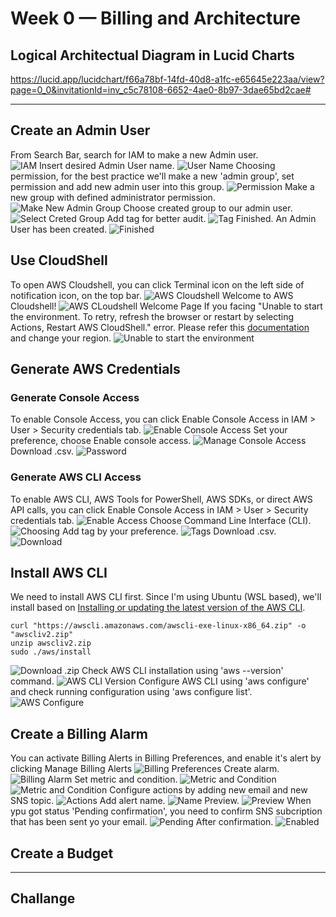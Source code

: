 # Week 0 — Billing and Architecture

## Logical Architectual Diagram in Lucid Charts
https://lucid.app/lucidchart/f66a78bf-14fd-40d8-a1fc-e65645e223aa/view?page=0_0&invitationId=inv_c5c78108-6652-4ae0-8b97-3dae65bd2cae#

---

## Create an Admin User
From Search Bar, search for IAM to make a new Admin user.	
![IAM](./week0/admin/1.png)
Insert desired Admin User name.
![User Name](./week0/admin/2.png)
Choosing permission, for the best practice we'll make a new 'admin group', set permission and add new admin user into this group.
![Permission](./week0/admin/3.png)
Make a new group with defined administrator permission.
![Make New Admin Group](./week0/admin/4.png)
Choose created group to our admin user.
![Select Creted Group](./week0/admin/5.png)
Add tag for better audit.
![Tag](./week0/admin/6.png)
Finished. An Admin User has been created.
![Finished](./week0/admin/7.png)

## Use CloudShell	
To open AWS Cloudshell, you can click Terminal icon on the left side of notification icon, on the top bar.
![AWS Cloudshell](./week0/cloudshell/1.png)
Welcome to AWS Cloudshell!
![AWS CLoudshell Welcome Page](./week0/cloudshell/2.png)
If you facing "Unable to start the environment. To retry, refresh the browser or restart by selecting Actions, Restart AWS CloudShell." error. Please refer this [documentation](https://repost.aws/questions/QUH54A371dRvej5J1G_yZogw/error-when-launching-aws-cloud-shell-unable-to-start-the-environment) and change your region.
![Unable to start the environment](./week0/credentials/1.png)

## Generate AWS Credentials
### Generate Console Access
To enable Console Access, you can click Enable Console Access in IAM > User > Security credentials tab.
![Enable Console Access](./week0/credentials/1.png)
Set your preference, choose Enable console access. 
![Manage Console Access](./week0/credentials/2.png)
Download .csv.
![Password](./week0/credentials/3.png)

### Generate AWS CLI Access
To enable AWS CLI, AWS Tools for PowerShell, AWS SDKs, or direct AWS API calls, you can click Enable Console Access in IAM > User > Security credentials tab.
![Enable Access](./week0/credentials/4.png)
Choose Command Line Interface (CLI).
![Choosing](./week0/credentials/5.png)
Add tag by your preference.
![Tags](./week0/credentials/6.png)
Download .csv.
![Download](./week0/credentials/7.png)

## Install AWS CLI
We need to install AWS CLI first. Since I'm using Ubuntu (WSL based), we'll install based on [Installing or updating the latest version of the AWS CLI](https://docs.aws.amazon.com/cli/latest/userguide/getting-started-install.html).

```
curl "https://awscli.amazonaws.com/awscli-exe-linux-x86_64.zip" -o "awscliv2.zip"
unzip awscliv2.zip
sudo ./aws/install
```

![Download .zip ](./week0/cli/1.png)
Check AWS CLI installation using 'aws --version' command.
![AWS CLI Version](./week0/cli/2.png)
Configure AWS CLI using 'aws configure' and check running configuration using 'aws configure list'.
![AWS Configure](./week0/cli/3.png)

## Create a Billing Alarm
You can activate Billing Alerts in Billing Preferences, and enable it's alert by clicking Manage Billing Alerts
![Billing Preferences](./week0/alarm/1.png)
Create alarm.
![Billing Alarm](./week0/alarm/2.png)
Set metric and condition.
![Metric and Condition](./week0/alarm/3.png)
![Metric and Condition](./week0/alarm/4.png)
Configure actions by adding new email and new SNS topic.
![Actions](./week0/alarm/5.png)
Add alert name.
![Name](./week0/alarm/7.png)
Preview.
![Preview](./week0/alarm/8.png)
When ypu got status 'Pending confirmation', you need to confirm SNS subcription that has been sent yo your email.
![Pending](./week0/alarm/9.png)
After confirmation.
![Enabled](./week0/alarm/9.png)

## Create a Budget	

---

## Challange
